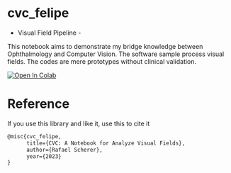 # cvc_felipe
- Visual Field Pipeline -

This notebook aims to demonstrate my bridge knowledge between Ophthalmology and Computer Vision. The software sample process visual fields. The codes are mere prototypes without clinical validation.



<a href="https://colab.research.google.com/drive/1_9upz035COtpVnNewmHNO437NBij5Lvt?usp=sharing" target="_parent"><img src="https://colab.research.google.com/assets/colab-badge.svg" alt="Open In Colab"/></a>





# Reference

If you use this library and like it, use this to cite it

```tex
@misc{cvc_felipe,
      title={CVC: A Notebook for Analyze Visual Fields},
      author={Rafael Scherer},
      year={2023}
}
```
